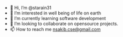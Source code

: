 - 👋 Hi, I’m @starain31
- 👀 I’m interested in well being of life on earth
- 🌱 I’m currently learning software development
- 💞️ I’m looking to collaborate on opensource projects.
- 📫 How to reach me nsakib.cse@gmail.com

<!---
starain31/starain31 is a ✨ special ✨ repository because its `README.md` (this file) appears on your GitHub profile.
You can click the Preview link to take a look at your changes.
--->

